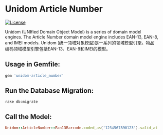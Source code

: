# Unidom Article Number

[![License](https://img.shields.io/badge/license-MIT-green.svg)](http://opensource.org/licenses/MIT)

Unidom (UNIfied Domain Object Model) is a series of domain model engines. The Article Number domain model engine includes EAN-13, EAN-8, and IMEI models.
Unidom (统一领域对象模型)是一系列的领域模型引擎。物品编码领域模型引擎包括EAN-13、EAN-8和IMEI的模型。

## Usage in Gemfile:
```ruby
gem 'unidom-article_number'
```

## Run the Database Migration:
```shell
rake db:migrate
```

## Call the Model:
```ruby
Unidom::ArticleNumber::Ean13Barcode.coded_as('1234567890123').valid_at.alive.first.markings
```
